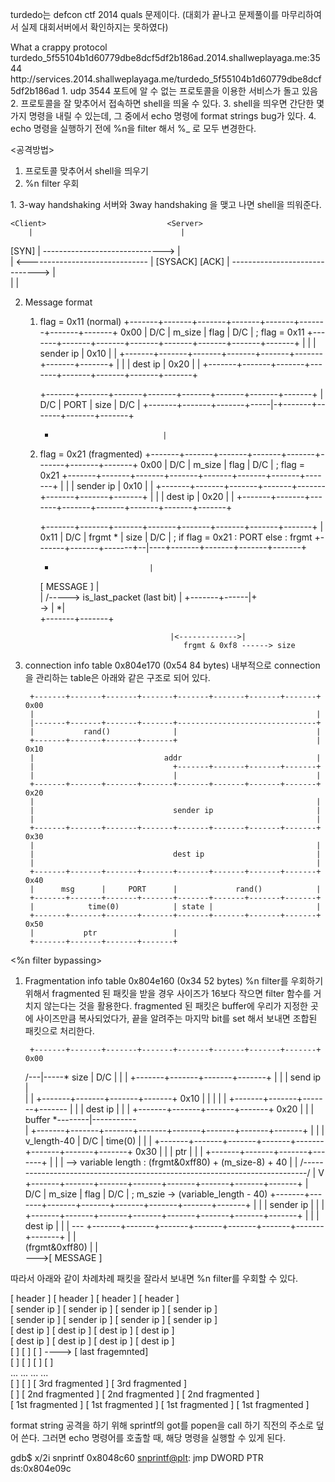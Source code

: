 turdedo는 defcon ctf 2014 quals 문제이다. 
(대회가 끝나고 문제풀이를 마무리하여서 실제 대회서버에서 확인하지는 못하였다)

<Description> 
What a crappy protocol turdedo_5f55104b1d60779dbe8dcf5df2b186ad.2014.shallweplayaga.me:3544 
http://services.2014.shallweplayaga.me/turdedo_5f55104b1d60779dbe8dcf5df2b186ad

<Analysis> 
1.  udp 3544 포트에 알 수 없는 프로토콜을 이용한 서비스가 돌고 있음  
2.  프로토콜을 잘 맞추어서 접속하면 shell을 띄울 수 있다.
3.  shell을 띄우면 간단한 몇 가지 명령을 내릴 수 있는데, 그 중에서 echo 명령에 format strings bug가 있다.
4.  echo 명령을 실행하기 전에 %n을 filter 해서 %_ 로 모두 변경한다. 

<공격방법> 
1. 프로토콜 맞추어서 shell을 띄우기
2. %n filter 우회

<Protocol> 
1. 3-way handshaking 
서버와 3way handshaking 을 맺고 나면 shell을 띄워준다. 

    <Client>                           <Server>
        |                                 |                                                  
  [SYN] | ------------------------------> |  
        | <------------------------------ | [SYSACK]
  [ACK] | ------------------------------> |  
        |                                 |                                                  
 
 
2. Message format 
    1) flag = 0x11 (normal)
        +-------+-------+-------+-------+-------+-------+-------+-------+ 0x00
        |          D/C                  | m_size        | flag  |  D/C  | ; flag = 0x11
        +-------+-------+-------+-------+-------+-------+-------+-------+
        |                                                               | 
        |                               sender ip                       | 0x10
        |                                                               |
        +-------+-------+-------+-------+-------+-------+-------+-------+ 
        |                                                               |
        |                               dest ip                         | 0x20
        |                                                               |
        +-------+-------+-------+-------+-------+-------+-------+-------+

        +-------+-------+-------+-------+-------+-------+-------+-------+
        |       D/C     |      PORT     |       size    |       D/C     | 
        +-------+-------+-------+-----|-+-------+-------+-------+-------+
        +                             |

    2) flag = 0x21 (fragmented)
        +-------+-------+-------+-------+-------+-------+-------+-------+ 0x00
        |          D/C                  | m_size        | flag  |  D/C  | ; flag = 0x21
        +-------+-------+-------+-------+-------+-------+-------+-------+
        |                                                               | 
        |                               sender ip                       | 0x10
        |                                                               |
        +-------+-------+-------+-------+-------+-------+-------+-------+ 
        |                                                               |
        |                               dest ip                         | 0x20
        |                                                               |
        +-------+-------+-------+-------+-------+-------+-------+-------+

        +-------+-------+-------+-------+-------+-------+-------+-------+
        |  0x11 |   D/C |    frgmt *    |       size    |       D/C     | ; if flag = 0x21 : PORT else : frgmt
        +-------+-------+-------+--|----+-------+-------+-------+-------+
        +                          |   
        [ MESSAGE ]                |                                                                           
                                   |                   /-----> is_last_packet (last bit)
                                   |    +-------+------|+          
                                   \->  |              *|                                                          
                                        +-------+-------+
                                                         
                                        |<------------->|
                                           frgmt & 0xf8 ------> size                         
 
3. connection info table  0x804e170 (0x54 84 bytes)
내부적으로 connection을 관리하는 table은 아래와 같은 구조로 되어 있다. 

        +-------+-------+-------+-------+-------+-------+-------+-------+ 0x00
        |                                                               |
        |-------+-------+-------+-------+-------------------------------+
        |           rand()              |                               |
        +-------+-------+-------+-------+                               | 0x10
        |                             addr                              |
        |                               +-------+-------+-------+-------+ 
        |                               |                               |
        +-------+-------+-------+-------+-------+-------+-------+-------+ 0x20
        |                                                               |
        |                               sender ip                       |
        |                                                               |
        +-------+-------+-------+-------+-------+-------+-------+-------+ 0x30
        |                                                               |
        |                               dest ip                         |
        |                                                               |
        +-------+-------+-------+-------+-------+-------+-------+-------+ 0x40
        |      msg      |     PORT      |             rand()            | 
        +-------+-------+-------+-------+-------+-------+-------+-------+
        |            time(0)            | state |                       |
        +-------+-------+-------+-------+-------+-------+-------+-------+ 0x50
        |           ptr                 |
        +-------+-------+-------+-------+

<%n filter bypassing> 
1. Fragmentation info table 0x804e160 (0x34 52 bytes)
%n filter를 우회하기 위해서 fragmented 된 패킷을 받을 경우 사이즈가 16보다 작으면 
filter 함수를 거치지 않는다는 것을 활용한다. 
fragmented 된 패킷은 buffer에 우리가 지정한 곳에 사이즈만큼 복사되었다가, 
끝을 알려주는 마지막 bit를 set 해서 보내면 조합된 패킷으로 처리한다.  

        +-------+-------+-------+-------+-------+-------+-------+-------+ 0x00
    /---|-----* size    |       D/C     |                               | 
    |   +-------+-------+-------+-------+                               | 
    |   |                                send ip                        |   
    |   |                               +-------+-------+-------+-------+ 0x10
    |   |                               |                               |
    |   +-------+-------+-------+-------                                | 
    |   |                             dest ip                           |
    |   |                               +-------+-------+-------+-------+ 0x20
    |   |                               |               buffer *--------|-----------\
    |   +-------+-------+-------+-------+-------+-------+-------+-------+           |
    |   |  v_length-40  |      D/C      |           time(0)             |           |
    |   +-------+-------+-------+-------+-------+-------+-------+-------+ 0x30      |
    |   |             ptr               |                                           |
    |   +-------+-------+-------+-------+                                           |
    |                                                                               |
    \--> variable length : (frgmt&0xff80) + (m_size-8) + 40                         |
                                                                                    |
        /---------------------------------------------------------------------------/ 
        |
        V                                                                                  
        +-------+-------+-------+-------+-------+-------+-------+-------+
        |         D/C                   | m_size        | flag  |  D/C  | ; m_szie -> (variable_length - 40)
        +-------+-------+-------+-------+-------+-------+-------+-------+
        |                                                               |
        |                               sender ip                       |
        |                                                               |
        +-------+-------+-------+-------+-------+-------+-------+-------+
        |                                                               |
        |                               dest ip                         |
        |                                                               |
  ---   +-------+-------+-------+-------+-------+-------+-------+-------+
   | 
   |   
 (frgmt&0xff80) 
   | 
   |    
   \--->[ MESSAGE ] 

따라서 아래와 같이 차례차례 패킷을 잘라서 보내면 %n filter를 우회할 수 있다. 
                           
[     header     ]     [     header     ]    [     header     ]           [     header     ]   
[     sender ip  ]     [     sender ip  ]    [     sender ip  ]           [     sender ip  ]   
[     sender ip  ]     [     sender ip  ]    [     sender ip  ]           [     sender ip  ]   
[     dest ip    ]     [     dest ip    ]    [     dest ip    ]           [     dest ip    ]   
[     dest ip    ]     [     dest ip    ]    [     dest ip    ]           [     dest ip    ]   
[                ]     [                ]    [                ]   ---->   [ last fragemnted]   
[                ]     [                ]    [                ]           [                ]   
...                    ...                   ...                          ...                  
[                ]     [                ]    [ 3rd fragmented ]           [ 3rd fragmented ]   
[                ]     [ 2nd fragmented ]    [ 2nd fragmented ]           [ 2nd fragmented ]   
[ 1st fragmented ]     [ 1st fragmented ]    [ 1st fragmented ]           [ 1st fragmented ]   

<exploit> 
format string 공격을 하기 위해 sprintf의 got를  
popen을 call 하기 직전의 주소로 덮어 쓴다. 
그러면 echo 명령어를 호출할 때, 해당 명령을 실행할 수 있게 된다. 

gdb$ x/2i snprintf
   0x8048c60 <snprintf@plt>:    jmp    DWORD PTR ds:0x804e09c




